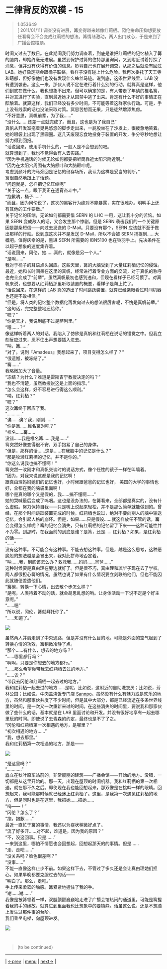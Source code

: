 # 二律背反的双模 - 15
> 1.053649  
> [ 2011/01/11] 调查没有进展，篝变得越来越像红莉栖。冈伦拼命压抑想要放任看篝会不会变成红莉栖的想法。篝情绪激动，两人出门散心，于是来到了广播会馆楼顶。  

时间又过去了数日。在此期间我们努力调查着，到底是谁把红莉栖的记忆植入了篝的脑内，却始终毫无进展。虽然到保护过篝的住持那里询问，又到附近试着打探了消息，但并没有获得有价值的信息。铃羽自己也在展开调查，从那之后就没有回过 LAB。她好像定期会跟桶子联络，看样子没有碰上什么危险。我再次委托了天王寺和萌郁，但好像他们也没有发现什么蛛丝马迹。说到底，这条世界线里，LAB 没有遭到袭击。这么一来，那伙人说不定在进行着什么别的行动。就算真是这样，他们到底在做什么，我也想象不出来。但可以确定的是，有人带走了年幼的椎名篝，并对其进行了实验，直到最近她才从囚禁中逃了出来。肯定有什么不好的事情正在酝酿着。就算这样，我们已经没有多少时间，不可能等着这群家伙行动。可是，手上没有线索的话也没法采取对策。冥思苦想而无果，只是徒然增添焦虑。  
“不好意思，真帆前辈，为了我……”  
“没什么……还差一点就完成了。而且，这也是为了我自己”  
真帆从开发室拖着晃晃悠悠的脚步走出来，一屁股坐在了沙发上，很疲惫地笑着。她的眼袋上出现了黑圆圈。这几天废寝忘食地投身于装置的开发，争分夺秒地想让努力得到回报。  
“话说回来，使用手机什么的，一般人是不会想到的吧。  
 就算想到了，我也不觉得会有人去实践。”  
“因为手机通话的时候无论如何都要把听筒靠近太阳穴附近啊。”  
“因为在太阳穴周围有大脑额叶和大脑颞叶呢。  
 考虑到颞叶的海马旁回是记忆的储存场所，我认为这样是妥当的判断。”  
篝很自然地跟上了话题。  
“问题就是，怎样把记忆压缩呢”  
“关于这一点，眼下我正在通宵奋斗中。”  
“抱歉呐，桶子……”  
“而且，因为冈伦说了，这次的黑客行为绝对不能暴露，实在很难办。明明手上还有其他的工作要做。”  
关于记忆的压缩，无论如何都需要借 SERN 的 LHC 一用，这让我十分的苦恼。如果 SERN 变成敌人的话，又会发生那个惨剧。但是 SERN 袭击我们的一个关键原因是那条短信——向过去发送的 D-Mail。只要没有那个，SERN 应该就不至于做出那样的行动。说到底这次并不是发送 D-Mail，所以不会被 SERN 捕捉到……大概吧。值得庆幸的是，黑进 SERN 所需要的 IBN5100 也在铃羽手上。先决条件在以超乎想象的速度集齐着。  
“话说回来，冈伦，她……真的，就像是另一个人。”  
“是啊……”  
我对于桶子的耳语点头回应。这些天里，篝的大脑受到了大量红莉栖记忆的侵蚀。最近，她和长时间呆在这里的真帆，经常进行着专业方面的交流，对于真帆的称呼也完全变成了“前辈”。虽然真帆最初也感到违和，但现在看样子已经习惯了。对真帆来说，也想要从红莉栖那里听取装置的概要，看样子是帮上忙了。  
“话说回来，在这样的 LAB 真的造出了时间跳跃装置，就算已经亲眼看过时间机器也还是不敢相信。”  
“但是，将人类的记忆整个数据化再发向过去的想法很厉害呢，不愧是真帆前辈。”  
“这句话，完完整整地还给你。”  
“嗯？”  
“你是天才，我说到底不过是萨列里。”  
“嗯……？”  
像这样听着两人的对话，我陷入了仿佛是真帆和红莉栖在说话的错觉之中。但我立刻反应过来，忍不住出声想要插入进去。  
“呐，篝……”  
“对了。说到『Amadeus』我想起来了，项目变得怎么样了？”  
“很遗憾，被冻结了。”  
“篝……”  
我略微加大了音量。  
“冻结？为什么？难道是雷斯吉宁教授决定的吗？”  
“我也不清楚，虽然教授说这是上面的指示。”  
“怎么会这样，好不容易进行得这么顺利。”  
“呐，红莉栖？”  
“嗯？”  
这次篝终于回应了我。  
“…………”  
“诶……诶？我，刚刚……”  
“你是篝……椎名篝对吧？”  
“椎名……篝……  
 没错……我是椎名篝……我是……”  
篝突然好像变得很不安，双手抱紧了自己的身体。  
“但是，那样的话……这是……在我脑中的记忆是什么？”  
“那是牧濑红莉栖的记忆，并不是你的。”  
“你这么说我也搞不懂啊！”  
篝突然一改刚才和真帆交谈时的说话方式，像个任性的孩子一样在叫嚷着。  
“因为，对我来说这都是我的记忆啊！  
 跟真由理妈妈她们的记忆也好，小时候跟爸爸的记忆也好，
 美国的大学的事情也好，全都在我的脑袋里面啊！  
 哪个是真的哪个又是假的，我……搞不懂啊……”  
她的哭喊最后变成了呜咽。这也是没办法的，在篝看来，全部都是真实的，没有什么虚假。努力保持自我——只是嘴上说起来轻松，并不是那么简单就能做到的。曾经，在那个时间跳跃装置完成的时候，红莉栖也说过，绝对不要向别人的脑中输送记忆，会引起人格的崩坏。但是，如果……只是假设……就这样放任不管的话，篝会变得怎么样呢？篝的记忆会消失，只有红莉栖的记忆留了下来——这种可能性并不为零。到那时，在我面前的到底是谁？是篝，还是……红莉栖？如果，是红莉栖的话——  
“……”  
没有这种事。不可能会有这种事。不能去想这种事。但是，越是这么思考，这种恶魔般的想法越是会冒出来，我对此拼命地否定着。  
“呐……我，到底该怎么办？救救我……妈妈……爸爸……”  
这种时候要是真由理在旁边就好了。但是很不巧，真由理和琉华子现在去了学校。两人都很担心篝的情况，虽然也说了如果有什么情况要立刻联络他们，但也不能因此就随便差遣他们。  
“篝碳，转换一下心情，出去散个步怎么样？”  
“是呢，人类待着不动的话，就会胡思乱想的哟。让身体活动一下说不定是个好主意呢。”  
“……嗯”  
“所以说，冈伦，篝就拜托你了。”  
“……知道了。”  

![](../img/0108-1.png)

虽然两人并肩走到了中央通路，但是并没有什么目的地。可能是外面的空气起到了转换心情的功效，篝稍微冷静了点。  
“那个……有什么，想去的地方吗？”  
“……哪里都行吗？”  
“啊啊，只要是你想去的地方都行。”  
“……那么希望你带我去红莉栖去过的地方。”  
“……诶？”  
“带我去冈伦和红莉栖一起去过的地方。”  
我和红莉栖一起去过的地方……是呢，比如说，这附近的自助洗衣房；比如说，芳林公园；比如说，牛肉盖浇饭专门店 <abbr title="neta 自位于秋叶原的牛肉盖浇饭专门店 Sannbo">Sannpo</abbr>。虽然没有什么有魅力或是欢乐的地方，虽然和那家伙共度了不少时间，但是其中大部分，都是已经流逝在多条世界线里的时间，是一次又一次重新来过的时间。在这些消失的时间里，要说我和那家伙做了些什么的话，基本就是在 LAB 里面讨论和开发。并没有很好地享有一起去哪里玩的时间。即使说了去青森的约定，最终也是不了了之。  
“冈伦和红莉栖第一次相遇的地方，是哪里？”  
“初次相遇的地方……”  
“我，想去那里。”  
我和红莉栖第一次相遇的地方，那是——  

![](../img/0108-2.png)

“是这里吗？”  
“…………”  
矗立在秋叶原车站前的，非常靓丽的建筑——广播会馆——开始的地方。没错，一切都是从这里开始的。那一天，出现在屋顶的时间机器。我和红莉栖的第一次相遇，就在那不久之后。即使现在我也能回想起来，那双像是在挑衅一样的眼睛。回想起来，我可能那时候就已经迷上红莉栖了。这里，是我第一次遇见红莉栖的地方，但是同时也是在这里，我把她……把她……  
“呜——！”  
“冈伦？怎么了？”  
“抱，抱歉……”  
最近一直忙于篝的事情，我还以为症状稍微好点了。  
“流了好多汗……对不起，难道是，因为我的原因？”  
“不，没这回事。只是……”  
一来到这里，哪怕不情愿也会回想起，回想起那天的的事情。但是……  
“走、走吧……”  
“没关系吗？脸色很差啊？”  
“没事……”  
不能一直像这样止步不前。如果这样下去，不管过了多久还是会让真由理她们担心。如果早晚都要克服过去的话——  
“明白了。那么，走吧。”  
手上传来柔软的触感。篝紧紧地握住了我的手。  
“谢……谢……”  
我像是被篝领着一样，双腿颤颤巍巍地走进了广播会馆热闹的通道里。可能是篝握着我的手的缘故，就算进到里面我也比想象中的要镇静。话虽这么说，还是不想踏上发生过那件事的台阶。  
我们乘坐电梯，向屋顶进发。  

![](../img/0108-3.png)


<br/>

> (to be continued)
---

| [←prev](./0107) | [menu](../) | [next→](./0109) |
